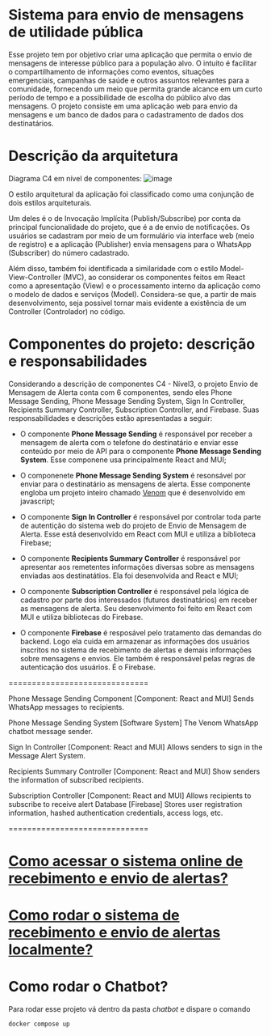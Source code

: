 # Sistema para envio de mensagens de utilidade pública

Esse projeto tem por objetivo criar uma aplicação que permita o envio de mensagens de interesse público para a população alvo. O intuito é facilitar o compartilhamento de informações como eventos, situações emergenciais, campanhas de saúde e outros assuntos relevantes para a comunidade, fornecendo um meio que permita grande alcance em um curto período de tempo e a possibilidade de escolha do público alvo das mensagens.
O projeto consiste em uma aplicação web para envio da mensagens e um banco de dados para o cadastramento de dados dos destinatários. 


# Descrição da arquitetura
Diagrama C4 em nível de componentes:
![image](https://github.com/randersonLemos/mc426/assets/54808604/ff888503-30c5-4f8b-953b-bb289c4799c3)

O estilo arquitetural da aplicação foi classificado como uma conjunção de dois estilos arquiteturais.

Um deles é o de Invocação Implícita (Publish/Subscribe) por conta da principal funcionalidade do projeto, que é a de envio de notificações. Os usuários se cadastram por meio de um formulário via interface web (meio de registro) e a aplicação (Publisher) envia mensagens para o WhatsApp (Subscriber) do número cadastrado.

Além disso, também foi identificada a similaridade com o estilo Model-View-Controller (MVC), ao considerar os componentes feitos em React como a apresentação (View) e o processamento interno da aplicação como o modelo de dados e serviços (Model). Considera-se que, a partir de mais desenvolvimento, seja possível tornar mais evidente a existência de um Controller (Controlador) no código.

# Componentes do projeto: descrição e responsabilidades
Considerando a descrição de componentes C4 - Nível3, o projeto Envio de Mensagem de Alerta conta com 6 componentes, sendo eles Phone Message Sending, Phone Message Sending System, Sign In Controller, Recipients Summary Controller, Subscription Controller, and Firebase. Suas responsabilidades e descrições estão apresentadas a seguir:

* O componente **Phone Message Sending** é responsável por receber a mensagem de alerta com o telefone do destinatário e enviar esse conteúdo por meio de API para o componente **Phone Message Sending System**. Esse componene usa principalmente React and MUI; 

* O componenete **Phone Message Sending System** é resonsável por enviar para o destinatário as mensagens de alerta. Esse componente engloba um projeto inteiro chamado [Venom](https://github.com/orkestral/venom) que é desenvolvido em javascript;


* O componente **Sign In Controller** é responsável por controlar toda parte de autentição do sistema web do projeto de Envio de Mensagem de Alerta. Esse está desenvolvido em React com MUI e utiliza a biblioteca Firebase;

* O componente **Recipients Summary Controller** é responsável por apresentar aos remetentes informações diversas sobre as mensagens enviadas aos destinatátios. Ela foi desenvolvida and React e MUI;

* O componente **Subscription Controller** é responsável pela lógica de cadastro por parte dos interessados (futuros destinatários) em receber as mensagens de alerta. Seu desenvolvimento foi feito em React com MUI e utiliza bibliotecas do Firebase.

* O componente **Firebase** é resposável pelo tratamento das demandas do backend. Logo ela cuida em armazenar as informações dos usuários inscritos no sistema de recebimento de alertas e demais informações sobre mensagens e envios. Ele também é responsável pelas regras de autenticação dos usuários. É o Firebase.

==============================

Phone Message Sending Component
[Component: React and MUI]
Sends WhatsApp messages to recipients.

Phone Message Sending System
[Software System]
The Venom WhatsApp chatbot message sender.

Sign In Controller
[Component: React and MUI]
Allows senders to sign in the Message Alert System.

Recipients Summary Controller
[Component: React and MUI]
Show senders the information of subscribed recipients.

Subscription Controller
[Component: React and MUI]
Allows recipients to subscribe to receive alert
Database
[Firebase]
Stores user registration information, hashed authentication credentials, access logs, etc.

==============================


# [Como acessar o sistema online de recebimento e envio de alertas?](https://github.com/randersonLemos/mc426/wiki/Acessando-o-sistema)
# [Como rodar o sistema de recebimento e envio de alertas localmente?](https://github.com/randersonLemos/mc426/wiki/Rodando-o-sistema-locamente)

# Como rodar o Chatbot?
Para rodar esse projeto vá dentro da pasta *chatbot* e dispare o comando
```bash
docker compose up
```

